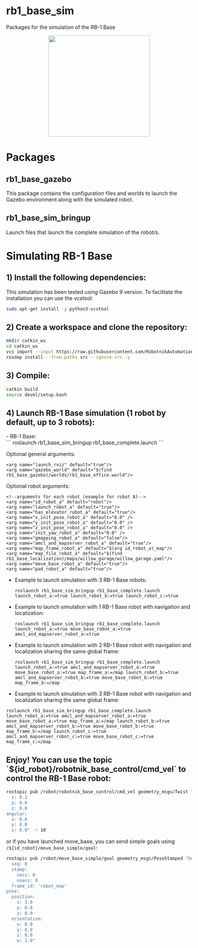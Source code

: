 rb1_base_sim
=============

Packages for the simulation of the RB-1 Base

<p align="center">
  <img src="https://github.com/RobotnikAutomation/rb1_base_sim/blob/melodic-master/doc/rb1_base.jpg" width="275" />
</p>


<h1> Packages </h1>

<h2>rb1_base_gazebo</h2>

This package contains the configuration files and worlds to launch the Gazebo environment along with the simulated robot.

<h2>rb1_base_sim_bringup</h2>

Launch files that launch the complete simulation of the robot/s.


<h1>Simulating RB-1 Base</h1>

<h2> 1) Install the following dependencies: </h2>

This simulation has been tested using Gazebo 9 version. To facilitate the installation you can use the vcstool:

```bash
sudo apt-get install -y python3-vcstool
```

<h2> 2) Create a workspace and clone the repository: </h2>

```bash
mkdir catkin_ws
cd catkin_ws
vcs import --input https://raw.githubusercontent.com/RobotnikAutomation/rb1_base_sim/melodic-master/doc/rb1_base_sim.repos
rosdep install --from-paths src --ignore-src -y
```

<h2> 3) Compile: </h2>

```bash
catkin build
source devel/setup.bash
```


<h2> 4) Launch RB-1 Base simulation (1 robot by default, up to 3 robots): </h2>
- RB-1 Base: <br>
  ```
  roslaunch rb1_base_sim_bringup rb1_base_complete.launch
  ```

  Optional general arguments:
  ```
  <arg name="launch_rviz" default="true"/>
  <arg name="gazebo_world" default="$(find rb1_base_gazebo)/worlds/rb1_base_office.world"/>
  ```
  Optional robot arguments:
  ```
  <!--arguments for each robot (example for robot A)-->
  <arg name="id_robot_a" default="robot"/>
  <arg name="launch_robot_a" default="true"/>
  <arg name="has_elevator_robot_a" default="true"/>
  <arg name="x_init_pose_robot_a" default="0.0" />
  <arg name="y_init_pose_robot_a" default="0.0" />
  <arg name="z_init_pose_robot_a" default="0.0" />
  <arg name="init_yaw_robot_a" default="0.0" />
  <arg name="gmapping_robot_a" default="false"/>
  <arg name="amcl_and_mapserver_robot_a" default="true"/>
  <arg name="map_frame_robot_a" default="$(arg id_robot_a)_map"/>
  <arg name="map_file_robot_a" default="$(find rb1_base_localization)/maps/willow_garage/willow_garage.yaml"/>
  <arg name="move_base_robot_a" default="true"/>
  <arg name="pad_robot_a" default="true"/>
  ```
- Example to launch simulation with 3 RB-1 Base robots:
  ```
  roslaunch rb1_base_sim_bringup rb1_base_complete.launch launch_robot_a:=true launch_robot_b:=true launch_robot_c:=true
  ```
- Example to launch simulation with 1 RB-1 Base robot with navigation and localization:
  ```
  roslaunch rb1_base_sim_bringup rb1_base_complete.launch launch_robot_a:=true move_base_robot_a:=true amcl_and_mapserver_robot_a:=true
  ```
- Example to launch simulation with 2 RB-1 Base robot with navigation and localization sharing the same global frame:
  ```
  roslaunch rb1_base_sim_bringup rb1_base_complete.launch launch_robot_a:=true amcl_and_mapserver_robot_a:=true move_base_robot_a:=true map_frame_a:=/map launch_robot_b:=true amcl_and_mapserver_robot_b:=true move_base_robot_b:=true map_frame_b:=/map
  ```
- Example to launch simulation with 3 RB-1 Base robot with navigation and localization sharing the same global frame:
```
roslaunch rb1_base_sim_bringup rb1_base_complete.launch launch_robot_a:=true amcl_and_mapserver_robot_a:=true move_base_robot_a:=true map_frame_a:=/map launch_robot_b:=true amcl_and_mapserver_robot_b:=true move_base_robot_b:=true map_frame_b:=/map launch_robot_c:=true amcl_and_mapserver_robot_c:=true move_base_robot_c:=true map_frame_c:=/map
```
<h2> Enjoy! You can use the topic `${id_robot}/robotnik_base_control/cmd_vel` to control the RB-1 Base robot: </h2>

```bash
rostopic pub /robot/robotnik_base_control/cmd_vel geometry_msgs/Twist "linear:
  x: 0.1
  y: 0.0
  z: 0.0
angular:
  x: 0.0
  y: 0.0
  z: 0.0" -r 10
```

or if you have launched move_base, you can send simple goals using `/${id_robot}/move_base_simple/goal`:
```bash
rostopic pub /robot/move_base_simple/goal geometry_msgs/PoseStamped "header:
  seq: 0
  stamp:
    secs: 0
    nsecs: 0
  frame_id: 'robot_map'
pose:
  position:
    x: 3.0
    y: 0.0
    z: 0.0
  orientation:
    x: 0.0
    y: 0.0
    z: 0.0
    w: 1.0" 
```


